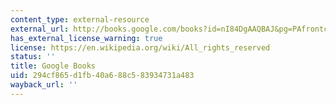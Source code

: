 ```yaml
---
content_type: external-resource
external_url: http://books.google.com/books?id=nI84DgAAQBAJ&pg=PAfrontcover
has_external_license_warning: true
license: https://en.wikipedia.org/wiki/All_rights_reserved
status: ''
title: Google Books
uid: 294cf865-d1fb-40a6-88c5-83934731a483
wayback_url: ''
---
```

